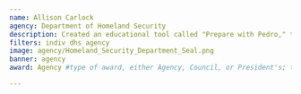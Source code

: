 ```yaml
---
name: Allison Carlock
agency: Department of Homeland Security
description: Created an educational tool called "Prepare with Pedro," to help children stay safe and help during emergencies. Over 163,000 copies of her work have been distributed nationwide. Her work has also been translated into multiple languages for worldwide distribution.
filters: indiv dhs agency
image: agency/Homeland_Security_Department_Seal.png
banner: agency
award: Agency #type of award, either Agency, Council, or President's; this is case sensitive so make sure to match the options listed exactly. This section generates the format of the card

---
```

